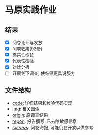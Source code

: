 # 马原实践作业
## 结果
- [x] 问卷设计与发放
- [x] 问卷收集(92份)
- [x] 真实性检验
- [x] 代表性检验
- [x] 对比分析
- [ ] 开展线下调查, 使结果更具说服力

## 文件结构
- [code](): 详细结果和检验代码实现
- [img](): 相关图像
- [origin](): 原调查结果
- [report](): 报告撰写, 已去除敏感信息
- [surveys](): 问卷海报, 可能仍在开放以供参考